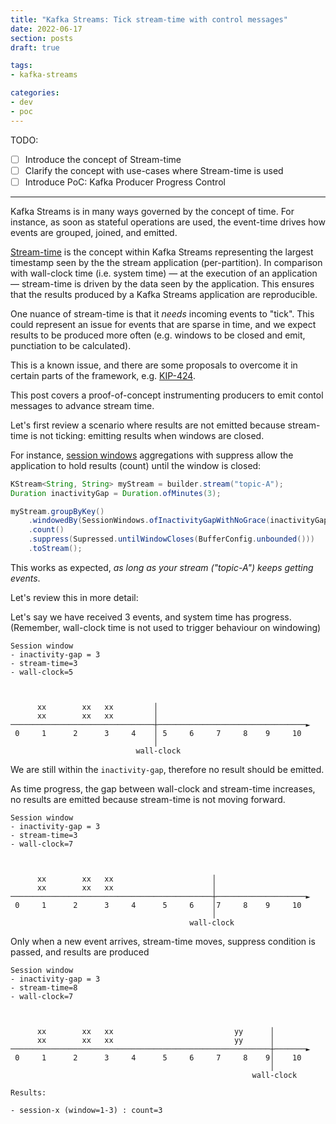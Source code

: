 ```yaml
---
title: "Kafka Streams: Tick stream-time with control messages"
date: 2022-06-17
section: posts
draft: true

tags:
- kafka-streams

categories:
- dev
- poc
---
```


TODO:

- [ ] Introduce the concept of Stream-time 
- [ ] Clarify the concept with use-cases where Stream-time is used
- [ ] Introduce PoC: Kafka Producer Progress Control

---

Kafka Streams is in many ways governed by the concept of time.
For instance, as soon as stateful operations are used, the event-time drives how events are grouped, joined, and emitted.

[Stream-time](https://developer.confluent.io/learn-kafka/kafka-streams/time-concepts/#stream-time) 
is the concept within Kafka Streams representing the largest timestamp seen by the the stream application (per-partition).
In comparison with wall-clock time (i.e. system time) — at the execution of an application — stream-time is driven by the data seen by the application.
This ensures that the results produced by a Kafka Streams application are reproducible.

One nuance of stream-time is that it _needs_ incoming events to "tick".
This could represent an issue for events that are sparse in time, and we expect results to be produced more often (e.g. windows to be closed and emit, punctiation to be calculated).

This is a known issue, and there are some proposals to overcome it in certain parts of the framework, 
e.g. [KIP-424](https://cwiki.apache.org/confluence/display/KAFKA/KIP-424%3A+Allow+suppression+of+intermediate+events+based+on+wall+clock+time).

This post covers a proof-of-concept instrumenting producers to emit contol messages to advance stream time.

<!--more-->

Let's first review a scenario where results are not emitted because stream-time is not ticking: emitting results when windows are closed.

For instance,
[session windows](https://developer.confluent.io/learn-kafka/kafka-streams/windowing/#session) aggregations with suppress
allow the application to hold results (count) until the window is closed:

```java
KStream<String, String> myStream = builder.stream("topic-A");
Duration inactivityGap = Duration.ofMinutes(3);

myStream.groupByKey()
    .windowedBy(SessionWindows.ofInactivityGapWithNoGrace(inactivityGap))
    .count()
    .suppress(Supressed.untilWindowCloses(BufferConfig.unbounded()))
    .toStream();
```

This works as expected, _as long as your stream ("topic-A") keeps getting events_.

Let's review this in more detail:

Let's say we have received 3 events, and system time has progress.
(Remember, wall-clock time is not used to trigger behaviour on windowing)


```
Session window
- inactivity-gap = 3
- stream-time=3
- wall-clock=5



      xx        xx   xx         │
      xx        xx   xx         │
────────────────────────────────┼─────────────────────────────────►
 0     1      2      3     4    │ 5     6     7     8    9     10
                                │
                            wall-clock
```

We are still within the `inactivity-gap`, therefore no result should be emitted.

As time progress, the gap between wall-clock and stream-time increases, no results are emitted because stream-time is not moving forward.

```
Session window
- inactivity-gap = 3
- stream-time=3
- wall-clock=7



      xx        xx   xx                      │
      xx        xx   xx                      │
─────────────────────────────────────────────┼────────────────────►
 0     1      2      3     4      5     6    │7     8    9     10
                                             │
                                        wall-clock
```

Only when a new event arrives, stream-time moves, suppress condition is passed, and results are produced


```
Session window
- inactivity-gap = 3
- stream-time=8
- wall-clock=7



      xx        xx   xx                           yy      │
      xx        xx   xx                           yy      │
──────────────────────────────────────────────────────────┼───────►
 0     1      2      3     4      5     6     7     8    9│    10
                                                          │
                                                      wall-clock

Results:

- session-x (window=1-3) : count=3

```

